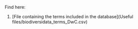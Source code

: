 Find here:

1. [File containing the terms included in the database](Useful files/biodiversidata_terms_DwC.csv)
